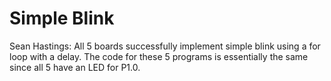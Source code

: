 # Simple Blink
Sean Hastings: All 5 boards successfully implement simple blink using a for loop with a delay. The code for these 5 programs is essentially the same since all 5 have an LED for P1.0.
